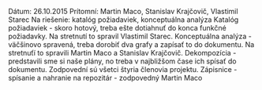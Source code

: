 Dátum: 26.10.2015
Prítomní: Martin Maco, Stanislav Krajčovič, Vlastimil Starec
Na riešenie: katalóg požiadaviek, konceptuálna analýza
Katalóg požiadaviek - skoro hotový, treba ešte dotiahnuť do konca funkčné požiadavky. Na stretnutí to spravil Vlastimil Starec.
Konceptuálna analýza - väčšinovo spravená, treba dorobiť dva grafy a zapísať to do dokumentu. Na stretnuťí to spravili Martin Maco a Stanislav Krajčovič.
Dekompozícia - predstavili sme si naše plány, no treba v najbližšom čase ich spísať do dokumentu. Zodpovední sú všetci štyria členovia projektu.
Zápisnice - spísanie a nahranie na repozitár - zodpovedný Martin Maco 
